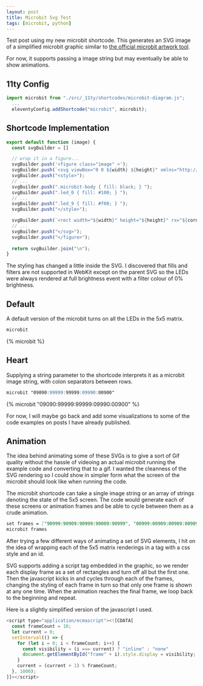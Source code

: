 ```yaml
---
layout: post
title: Microbit Svg Test
tags: [microbit, python]
---
```


Test post using my new microbit shortcode. This generates an SVG image of a simplified microbit graphic 
similar to [the official microbit artwork tool](https://microbit.org/design-your-microbit/v2/).

For now, it supports passing a image string but may eventually be able to show animations.

## 11ty Config

```js
import microbit from "./src/_11ty/shortcodes/microbit-diagram.js";
  ...
  eleventyConfig.addShortcode("microbit", microbit);
```

## Shortcode Implementation

```js
export default function (image) {
  const svgBuilder = []

  // wrap it in a figure...
  svgBuilder.push('<figure class="image" >');  
  svgBuilder.push(`<svg viewBox="0 0 ${width} ${height}" xmlns="http://www.w3.org/2000/svg" role="img">`);
  svgBuilder.push("<style>");
  // ...
  svgBuilder.push(".microbit-body { fill: black; } ");
  svgBuilder.push(".led_0 { fill: #100; } ");
  // ...
  svgBuilder.push(".led_9 { fill: #f00; } ");
  svgBuilder.push("</style>");

  svgBuilder.push(`<rect width="${width}" height="${height}" rx="${corner}" class="microbit-body" />`);
  // ...  
  svgBuilder.push("</svg>");
  svgBuilder.push("</figure>");
  
  return svgBuilder.join("\n");
}
```

The styling has changed a little inside the SVG. I discovered that 
fills and filters are not supported in WebKit except on the parent 
SVG so the LEDs were always rendered at full brightness event with 
a filter colour of 0% brightness. 

## Default

A default version of the microbit turns on all the LEDs in the 5x5 matrix.

```md
microbit
```

{% microbit %}

## Heart

Supplying a string parameter to the shortcode interprets it as a microbit image string, with 
colon separators between rows.

```md
microbit "09090:99999:99999:09990:00900"
```

{% microbit "09090:99999:99999:09990:00900" %}

For now, I will maybe go back and add some visualizations to some of the code examples on posts I have 
already published.


## Animation 

The idea behind animating some of these SVGs is to give a sort of Gif
quality without the hassle of videoing an actual microbit running the example 
code and converting that to a gif. I wanted the cleanness of the SVG rendering
so I could show in simpler form what the screen of the microbit should 
look like when running the code.

The microbit shortcode can take a single image string or an array of strings 
denoting the state of the 5x5 screen. The code would generate each of these 
screens or animation frames and be able to cycle between them as a crude 
animation.

```md
set frames = ["90999:90909:90999:90009:90999", "00999:00909:00909:00909:00999"] 
microbit frames 
```

After trying a few different ways of animating a set of SVG elements, I hit 
on the idea of wrapping each of the 5x5 matrix renderings in a <g> tag with a 
css style and an id. 

SVG supports adding a script tag embedded in the graphic, so we render each 
display frame as a set of rectangles and turn off all but the first one. Then 
the javascript kicks in and cycles through each of the frames, changing the 
styling of each frame in turn so that only one frame is shown at any one time. 
When the animation reaches the final frame, we loop back to the beginning and 
repeat.

Here is a slightly simplified version of the javascript I used.

```javascript
<script type="application/ecmascript"><![CDATA[
  const frameCount = 10;
  let current = 0;
  setInterval(() => {
    for (let i = 0; i < frameCount; i++) {
      const visibility = (i === current) ? "inline" : "none"
      document.getElementById("frame" + i).style.display = visibility;
    }
    current = (current + 1) % frameCount;
  }, 1000);
]]></script>
```
